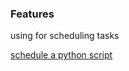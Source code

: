 ### Features
using for scheduling tasks



[schedule a python script](https://www.geeksforgeeks.org/how-to-schedule-python-scripts-as-cron-jobs-with-crontab)
